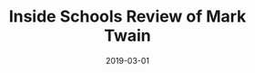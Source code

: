 --- 
draft: true
docset: how-did-nyc-segregate
bundle: mark-twain-today
title: Inside Schools Review of Mark Twain
featured: inside-schools-review-of-mark-twain.jpg
featuredAlt: Report heading
layout: "tc-single"
hasContentInGallery: true
date: 2019-03-01
--- 